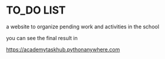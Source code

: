 # TO_DO LIST


 a website to organize pending work and activities in the school
 
 you can see the final result in

 https://academytaskhub.pythonanywhere.com
 
